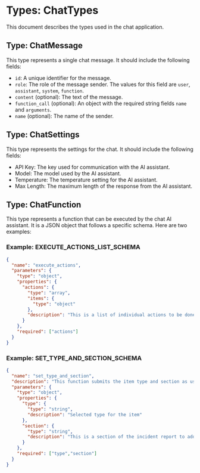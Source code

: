 # Types: ChatTypes

This document describes the types used in the chat application.

## Type: ChatMessage

This type represents a single chat message. It should include the following fields:

- `id`: A unique identifier for the message.
- `role`: The role of the message sender. The values for this field are `user`, `assistant`, `system`, `function`.
- `content` (optional): The text of the message.
- `function_call` (optional): An object with the required string fields `name` and `arguments`.
- `name` (optional): The name of the sender.

## Type: ChatSettings

This type represents the settings for the chat. It should include the following fields:

- API Key: The key used for communication with the AI assistant.
- Model: The model used by the AI assistant.
- Temperature: The temperature setting for the AI assistant.
- Max Length: The maximum length of the response from the AI assistant.

## Type: ChatFunction

This type represents a function that can be executed by the chat AI assistant. It is a JSON object that follows a specific schema. Here are two examples:

### Example: EXECUTE_ACTIONS_LIST_SCHEMA

```json
{
  "name": "execute_actions",
  "parameters": {
    "type": "object",
    "properties": {
      "actions": {
        "type": "array",
        "items": {
          "type": "object"
        },
        "description": "This is a list of individual actions to be done."
      }
    },
    "required": ["actions"]
  }
}
```

### Example: SET_TYPE_AND_SECTION_SCHEMA

```json
{
  "name": "set_type_and_section",
  "description": "This function submits the item type and section as used by the incident management system",
  "parameters": {
    "type": "object",
    "properties": {
      "type": {
        "type": "string",
        "description": "Selected type for the item"
      },
      "section": {
        "type": "string",
        "description": "This is a section of the incident report to add the item"
      }
    },
    "required": ["type","section"]
  }
}
```
